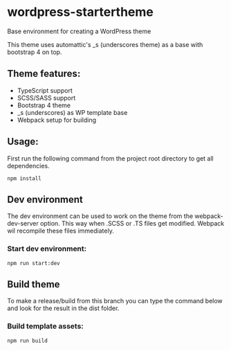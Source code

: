 # wordpress-startertheme
Base environment for creating a WordPress theme

This theme uses automattic's _s (underscores theme) as a base with bootstrap 4 on top.

## Theme features:
- TypeScript support
- SCSS/SASS support
- Bootstrap 4 theme
- _s (underscores) as WP template base
- Webpack setup for building

## Usage:
First run the following command from the project root directory to get all dependencies.
```console
npm install
```
## Dev environment
The dev environment can be used to work on the theme from the webpack-dev-server option. This way when .SCSS or .TS files get modified. Webpack wil recompile these files immediately.
### Start dev environment:
```console
npm run start:dev
```
## Build theme
To make a release/build from this branch you can type the command below and look for the result in the dist folder.
### Build template assets:
```console
npm run build
```